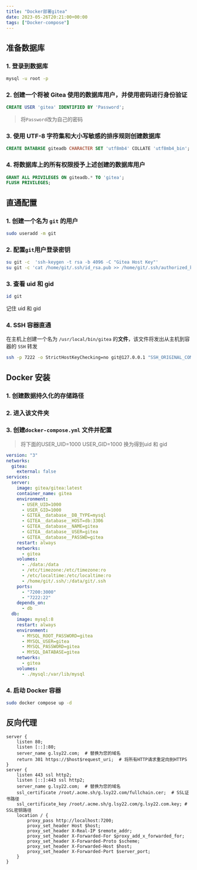 ```yaml
---
title: "Docker部署gitea"
date: 2023-05-26T20:21:00+00:00
tags: ["Docker-compose"]
---
```


## 准备数据库

### 1. 登录到数据库

```bash
mysql -u root -p
```

### 2. 创建一个将被 Gitea 使用的数据库用户，并使用密码进行身份验证

```sql
CREATE USER 'gitea' IDENTIFIED BY 'Password';
```

> 将`Password`改为自己的密码

### 3. 使用 UTF-8 字符集和大小写敏感的排序规则创建数据库

```sql
CREATE DATABASE giteadb CHARACTER SET 'utf8mb4' COLLATE 'utf8mb4_bin';
```

### 4. 将数据库上的所有权限授予上述创建的数据库用户

```sql
GRANT ALL PRIVILEGES ON giteadb.* TO 'gitea';
FLUSH PRIVILEGES;
```

## 直通配置

### 1. 创建一个名为 `git` 的用户

```bash
sudo useradd -m git
```

### 2. 配置`git`用户登录密钥

```bash
su git -c  'ssh-keygen -t rsa -b 4096 -C "Gitea Host Key"'
su git -c 'cat /home/git/.ssh/id_rsa.pub >> /home/git/.ssh/authorized_keys'
```

### 3. 查看 uid 和 gid

```bash
id git
```

记住 uid 和 gid

### 4. SSH 容器直通

在主机上创建一个名为 `/usr/local/bin/gitea` 的**文件**，该文件将发出从主机到容器的 `SSH` 转发

```bash
ssh -p 7222 -o StrictHostKeyChecking=no git@127.0.0.1 "SSH_ORIGINAL_COMMAND=\"$SSH_ORIGINAL_COMMAND\" $0 $@"
```

## Docker 安装

### 1. 创建数据持久化的存储路径

### 2. 进入该文件夹

### 3. 创建`docker-compose.yml` 文件并配置

> 将下面的USER_UID=1000 USER_GID=1000 换为得到uid 和 gid

```yaml
version: "3"
networks:
  gitea:
    external: false
services:
  server:
    image: gitea/gitea:latest
    container_name: gitea
    environment:
      - USER_UID=1000
      - USER_GID=1000
      - GITEA__database__DB_TYPE=mysql
      - GITEA__database__HOST=db:3306
      - GITEA__database__NAME=gitea
      - GITEA__database__USER=gitea
      - GITEA__database__PASSWD=gitea
    restart: always
    networks:
      - gitea
    volumes:
      - ./data:/data
      - /etc/timezone:/etc/timezone:ro
      - /etc/localtime:/etc/localtime:ro
      - /home/git/.ssh/:/data/git/.ssh
    ports:
      - "7200:3000"
      - "7222:22"
    depends_on:
      - db
  db:
    image: mysql:8
    restart: always
    environment:
      - MYSQL_ROOT_PASSWORD=gitea
      - MYSQL_USER=gitea
      - MYSQL_PASSWORD=gitea
      - MYSQL_DATABASE=gitea
    networks:
      - gitea
    volumes:
      - ./mysql:/var/lib/mysql
```

### 4. 启动 Docker 容器

```bash
sudo docker compose up -d
```

## 反向代理

```nginx
server {
    listen 80;
    listen [::]:80;
    server_name g.lsy22.com;  # 替换为您的域名
    return 301 https://$host$request_uri;  # 将所有HTTP请求重定向到HTTPS
}
server {
    listen 443 ssl http2;
    listen [::]:443 ssl http2;
    server_name g.lsy22.com;  # 替换为您的域名
    ssl_certificate /root/.acme.sh/g.lsy22.com/fullchain.cer;  # SSL证书路径
    ssl_certificate_key /root/.acme.sh/g.lsy22.com/g.lsy22.com.key; # SSL密钥路径
    location / {
        proxy_pass http://localhost:7200;
        proxy_set_header Host $host;
        proxy_set_header X-Real-IP $remote_addr;
        proxy_set_header X-Forwarded-For $proxy_add_x_forwarded_for;
        proxy_set_header X-Forwarded-Proto $scheme;
        proxy_set_header X-Forwarded-Host $host;
        proxy_set_header X-Forwarded-Port $server_port;
    }
}